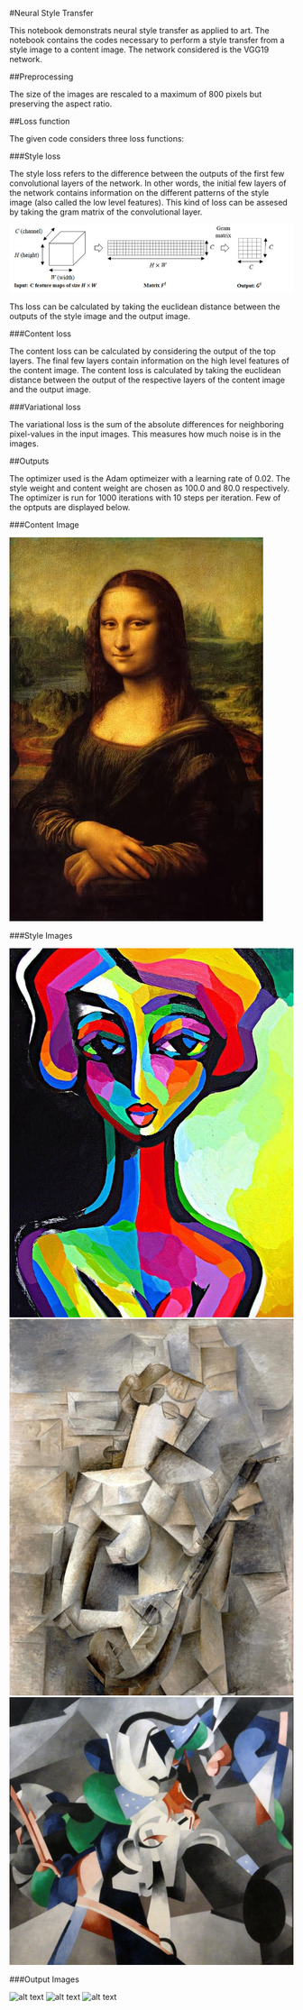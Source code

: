 #Neural Style Transfer 

This notebook demonstrats neural style transfer as applied to art. The notebook contains the codes 
necessary  to perform a style transfer from a style image to a content image. The network considered is 
the VGG19 network.

##Preprocessing

The size of the images are rescaled to a maximum of 800 pixels but preserving the aspect ratio.


##Loss function

The given code considers three loss functions:

###Style loss

The style loss refers to the difference between the outputs of the first few convolutional layers of the 
network. In other words, the initial few layers of the network contains information on the different patterns
of the style image (also called the low level features). This kind of loss can be assesed by taking the gram
matrix of the convolutional layer.

![alt text](Images/gm.png "Gram Matrix")

Ths loss can be calculated by taking the euclidean distance between the outputs of the style image 
and the output image.

###Content loss

The content loss can be calculated by considering the output of the top layers. The final few layers contain
information on the high level features of the content image. The content loss is calculated by taking the 
euclidean distance between the output of the respective layers of the content image and the output image.

###Variational loss

The variational loss is the sum of the absolute differences for neighboring pixel-values in the 
input images. This measures how much noise is in the images.


##Outputs

The optimizer used is the Adam optimeizer with a learning rate of 0.02. The style weight and content weight are chosen as 100.0 and 
80.0 respectively. The optimizer is run for 1000 iterations with 10 steps per iteration. Few of the optputs are displayed below.

###Content Image 

![alt text](Images/content_image.jpg "Content Image")

###Style Images

![alt text](Images/style_image_1.jpg "Style Images") ![alt text](Images/style_image_2.jpg "Style Image") ![alt text](Images/style_image_3.jpg "Style Image")

###Output Images

![alt text](Images/result_image_1.jpg "Output Images") ![alt text](Images/result_image_2.jpg "Output Image") ![alt text](Images/result_image_3.jpg "Output Image")
